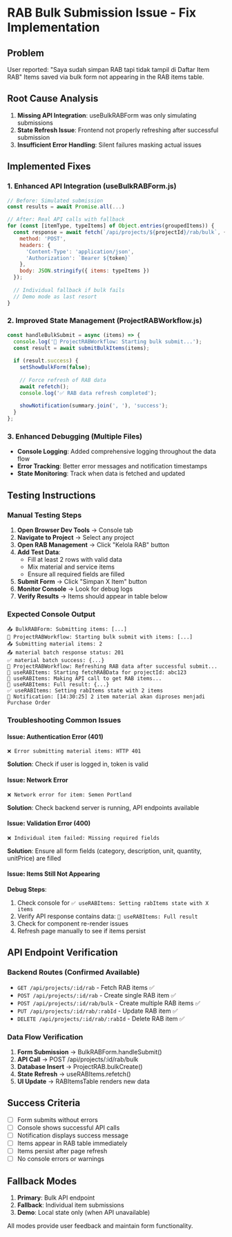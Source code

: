 # RAB Bulk Submission Issue - Fix Implementation

## Problem
User reported: "Saya sudah simpan RAB tapi tidak tampil di Daftar Item RAB"
Items saved via bulk form not appearing in the RAB items table.

## Root Cause Analysis
1. **Missing API Integration**: useBulkRABForm was only simulating submissions
2. **State Refresh Issue**: Frontend not properly refreshing after successful submission
3. **Insufficient Error Handling**: Silent failures masking actual issues

## Implemented Fixes

### 1. Enhanced API Integration (useBulkRABForm.js)
```javascript
// Before: Simulated submission
const results = await Promise.all(...)

// After: Real API calls with fallback
for (const [itemType, typeItems] of Object.entries(groupedItems)) {
  const response = await fetch(`/api/projects/${projectId}/rab/bulk`, {
    method: 'POST',
    headers: {
      'Content-Type': 'application/json',
      'Authorization': `Bearer ${token}`
    },
    body: JSON.stringify({ items: typeItems })
  });
  
  // Individual fallback if bulk fails
  // Demo mode as last resort
}
```

### 2. Improved State Management (ProjectRABWorkflow.js)
```javascript
const handleBulkSubmit = async (items) => {
  console.log('🔄 ProjectRABWorkflow: Starting bulk submit...');
  const result = await submitBulkItems(items);
  
  if (result.success) {
    setShowBulkForm(false);
    
    // Force refresh of RAB data
    await refetch();
    console.log('✅ RAB data refresh completed');
    
    showNotification(summary.join(', '), 'success');
  }
};
```

### 3. Enhanced Debugging (Multiple Files)
- **Console Logging**: Added comprehensive logging throughout the data flow
- **Error Tracking**: Better error messages and notification timestamps
- **State Monitoring**: Track when data is fetched and updated

## Testing Instructions

### Manual Testing Steps
1. **Open Browser Dev Tools** → Console tab
2. **Navigate to Project** → Select any project
3. **Open RAB Management** → Click "Kelola RAB" button
4. **Add Test Data**:
   - Fill at least 2 rows with valid data
   - Mix material and service items
   - Ensure all required fields are filled
5. **Submit Form** → Click "Simpan X Item" button
6. **Monitor Console** → Look for debug logs
7. **Verify Results** → Items should appear in table below

### Expected Console Output
```
📤 BulkRABForm: Submitting items: [...]
🔄 ProjectRABWorkflow: Starting bulk submit with items: [...]
📤 Submitting material items: 2
📤 material batch response status: 201
✅ material batch success: {...}
🔄 ProjectRABWorkflow: Refreshing RAB data after successful submit...
🔄 useRABItems: Starting fetchRABData for projectId: abc123
📡 useRABItems: Making API call to get RAB items...
🚀 useRABItems: Full result: {...}
✅ useRABItems: Setting rabItems state with 2 items
📢 Notification: [14:30:25] 2 item material akan diproses menjadi Purchase Order
```

### Troubleshooting Common Issues

#### Issue: Authentication Error (401)
```
❌ Error submitting material items: HTTP 401
```
**Solution**: Check if user is logged in, token is valid

#### Issue: Network Error
```
❌ Network error for item: Semen Portland
```
**Solution**: Check backend server is running, API endpoints available

#### Issue: Validation Error (400)
```
❌ Individual item failed: Missing required fields
```
**Solution**: Ensure all form fields (category, description, unit, quantity, unitPrice) are filled

#### Issue: Items Still Not Appearing
**Debug Steps**:
1. Check console for `✅ useRABItems: Setting rabItems state with X items`
2. Verify API response contains data: `🚀 useRABItems: Full result`
3. Check for component re-render issues
4. Refresh page manually to see if items persist

## API Endpoint Verification

### Backend Routes (Confirmed Available)
- `GET /api/projects/:id/rab` - Fetch RAB items ✅
- `POST /api/projects/:id/rab` - Create single RAB item ✅  
- `POST /api/projects/:id/rab/bulk` - Create multiple RAB items ✅
- `PUT /api/projects/:id/rab/:rabId` - Update RAB item ✅
- `DELETE /api/projects/:id/rab/:rabId` - Delete RAB item ✅

### Data Flow Verification
1. **Form Submission** → BulkRABForm.handleSubmit()
2. **API Call** → POST /api/projects/:id/rab/bulk
3. **Database Insert** → ProjectRAB.bulkCreate()
4. **State Refresh** → useRABItems.refetch()
5. **UI Update** → RABItemsTable renders new data

## Success Criteria
- [ ] Form submits without errors
- [ ] Console shows successful API calls
- [ ] Notification displays success message
- [ ] Items appear in RAB table immediately
- [ ] Items persist after page refresh
- [ ] No console errors or warnings

## Fallback Modes
1. **Primary**: Bulk API endpoint
2. **Fallback**: Individual item submissions
3. **Demo**: Local state only (when API unavailable)

All modes provide user feedback and maintain form functionality.